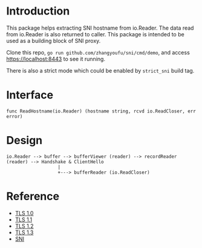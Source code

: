 # Introduction

This package helps extracting SNI hostname from io.Reader. The data read from io.Reader is also returned to caller. This package is intended to be used as a building block of SNI proxy.

Clone this repo, `go run github.com/zhangyoufu/sni/cmd/demo`, and access [https://localhost:8443](https://localhost:8443) to see it running.

There is also a strict mode which could be enabled by `strict_sni` build tag.

# Interface

```
func ReadHostname(io.Reader) (hostname string, rcvd io.ReadCloser, err error)
```

# Design

```
io.Reader --> buffer --> bufferViewer (reader) --> recordReader (reader) --> Handshake & ClientHello
                   |
                   +---> bufferReader (io.ReadCloser)
```

# Reference

* [TLS 1.0](https://tools.ietf.org/html/rfc2246)
* [TLS 1.1](https://tools.ietf.org/html/rfc4346)
* [TLS 1.2](https://tools.ietf.org/html/rfc5246)
* [TLS 1.3](https://tools.ietf.org/html/rfc8446)
* [SNI](https://tools.ietf.org/html/rfc6066)
